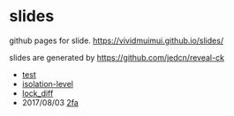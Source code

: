 # slides

github pages for slide. https://vividmuimui.github.io/slides/

slides are generated by https://github.com/jedcn/reveal-ck

- [test](https://vividmuimui.github.io/slides/test)
- [isolation-level](https://vividmuimui.github.io/slides/isolation-level)
- [lock_diff](https://vividmuimui.github.io/slides/lock_diff)
- 2017/08/03 [2fa](https://vividmuimui.github.io/slides/2fa/slides)
